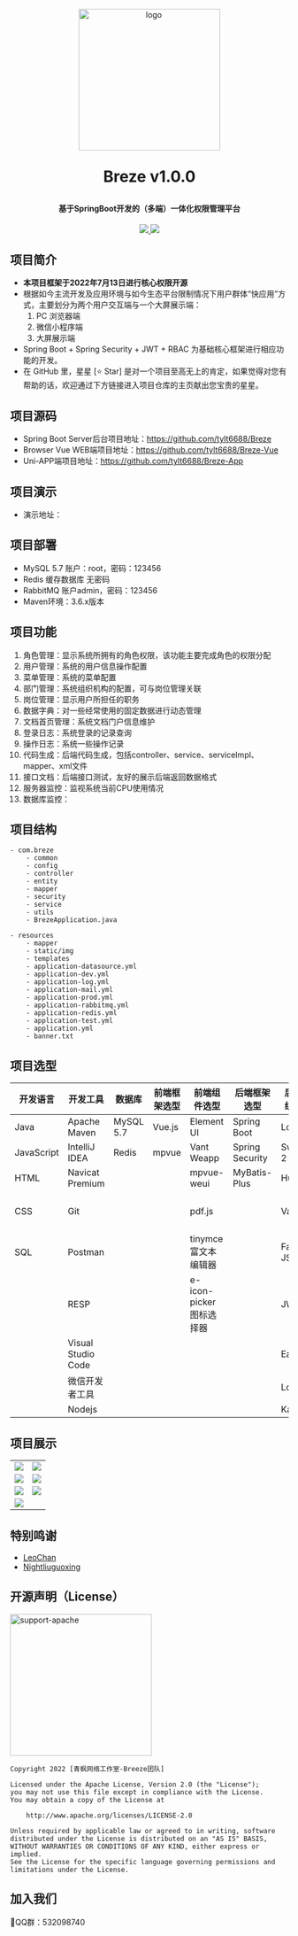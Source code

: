 <p align="center">
<img alt="logo" style="width: 256px; height: 256px;" src="preview/breze-logo.png">
</p>

<h1 align="center" style="margin: 30px 0 30px; font-weight: bold;">Breze v1.0.0</h1>

<h4 align="center">基于SpringBoot开发的（多端）一体化权限管理平台</h4>

<p align="center">
<a href="https://github.com/tylt6688/Breze">
<img src="https://img.shields.io/badge/Breze-v1.0.0-blue">
</a>

<a href="https://github.com/tylt6688/Breze/blob/master/LICENSE">
<img src="https://img.shields.io/badge/LICENSE-Apache%20License%202.0-red">
</a>
</p>



## 项目简介

- **本项目框架于2022年7月13日进行核心权限开源**
- 根据如今主流开发及应用环境与如今生态平台限制情况下用户群体“快应用”方式，主要划分为两个用户交互端与一个大屏展示端：
  1. PC 浏览器端
  2. 微信小程序端
  3. 大屏展示端
- Spring Boot + Spring Security + JWT + RBAC 为基础核心框架进行相应功能的开发。
- 在 GitHub 里，星星 [⭐ Star] 是对一个项目至高无上的肯定，如果觉得对您有帮助的话，欢迎通过下方链接进入项目仓库的主页献出您宝贵的星星。

## 项目源码
- Spring Boot Server后台项目地址：https://github.com/tylt6688/Breze
- Browser Vue WEB端项目地址：https://github.com/tylt6688/Breze-Vue
- Uni-APP端项目地址：https://github.com/tylt6688/Breze-App

## 项目演示

- 演示地址：

## 项目部署
- MySQL 5.7 账户：root，密码：123456
- Redis 缓存数据库 无密码
- RabbitMQ 账户admin，密码：123456
- Maven环境：3.6.x版本

## 项目功能

1. 角色管理：显示系统所拥有的角色权限，该功能主要完成角色的权限分配
2. 用户管理：系统的用户信息操作配置
3. 菜单管理：系统的菜单配置
4. 部门管理：系统组织机构的配置，可与岗位管理关联
5. 岗位管理：显示用户所担任的职务
6. 数据字典：对一些经常使用的固定数据进行动态管理
7. 文档首页管理：系统文档门户信息维护
8. 登录日志：系统登录的记录查询
9. 操作日志：系统一些操作记录
10. 代码生成：后端代码生成，包括controller、service、serviceImpl、mapper、xml文件
11. 接口文档：后端接口测试，友好的展示后端返回数据格式
12. 服务器监控：监视系统当前CPU使用情况
13. 数据库监控：

## 项目结构

```
- com.breze
    - common
    - config
    - controller
    - entity
    - mapper
    - security
    - service
    - utils
    - BrezeApplication.java
```
```
- resources
    - mapper
    - static/img
    - templates
    - application-datasource.yml
    - application-dev.yml
    - application-log.yml
    - application-mail.yml
    - application-prod.yml
    - application-rabbitmq.yml
    - application-redis.yml
    - application-test.yml
    - application.yml
    - banner.txt
```

## 项目选型

| 开发语言   | 开发工具           | 数据库    | 前端框架选型 | 前端组件选型            | 后端框架选型    | 后端工具组件选型 | 中间件      |
| ---------- | ------------------ | --------- | ------------ | ----------------------- | --------------- | ---------------- | ----------- |
| Java       | Apache Maven       | MySQL 5.7 | Vue.js       | Element UI              | Spring Boot     | Lombok           | Rabbit MQ   |
| JavaScript | IntelliJ IDEA      | Redis     | mpvue        | Vant Weapp              | Spring Security | Swagger 2        | Druid       |
| HTML       | Navicat Premium    |           |              | mpvue-weui              | MyBatis-Plus    | Hutool           | Jedis       |
| CSS        | Git                |           |              | pdf.js                  |                 | Validation       | OSS对象存储 |
| SQL        | Postman            |           |              | tinymce富文本编辑器     |                 | Fast JSON        |             |
|            | RESP               |           |              | e-icon-picker图标选择器 |                 | JWT              |             |
|            | Visual Studio Code |           |              |                         |                 | EasyExcel        |             |
|            | 微信开发者工具     |           |              |                         |                 | Log4J2           |             |
|            | Nodejs             |           |              |                         |                 | Kaptcha          |             |

## 项目展示

<table>
    <tr>
        <td><img src="https://github.com/tylt6688/Breze/raw/master/preview/loginpage.png"/></td>
        <td><img src="https://github.com/tylt6688/Breze/raw/master/preview/dashboard.png"/></td>
    </tr>
    <tr>
        <td><img src="https://github.com/tylt6688/Breze/raw/master/preview/roleManager.png"/></td>
        <td><img src="https://github.com/tylt6688/Breze/raw/master/preview/roleManagerAssignPermissions.png"/></td>
    </tr>
    <tr>
        <td><img src="https://github.com/tylt6688/Breze/raw/master/preview/userManager.png"/></td>
        <td><img src="https://github.com/tylt6688/Breze/raw/master/preview/userManagerAssignPermissions.png"/></td>
    </tr>
    <tr>
        <td><img src="https://github.com/tylt6688/Breze/raw/master/preview/codeGener.png"/></td>
    </tr>
</table>


## 特别鸣谢

- [LeoChan](https://github.com/echoleochan)
- [Nightliuguoxing](https://github.com/Nightliuguoxing)

## 开源声明（License）

<img src="preview/support-apache.png" alt="support-apache" style="width: 256px; height: 256px;" />

```
Copyright 2022 [青枫网络工作室-Breeze团队]

Licensed under the Apache License, Version 2.0 (the "License");
you may not use this file except in compliance with the License.
You may obtain a copy of the License at

	http://www.apache.org/licenses/LICENSE-2.0

Unless required by applicable law or agreed to in writing, software
distributed under the License is distributed on an "AS IS" BASIS,
WITHOUT WARRANTIES OR CONDITIONS OF ANY KIND, either express or implied.
See the License for the specific language governing permissions and
limitations under the License.
```

## 加入我们

🛴QQ群：532098740



